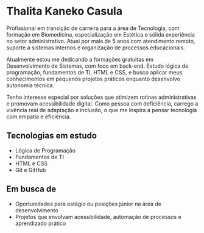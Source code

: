 # Thalita Kaneko Casula

Profissional em transição de carreira para a área de Tecnologia, com formação em Biomedicina, especialização em Estética e sólida experiência no setor administrativo. Atuei por mais de 5 anos com atendimento remoto, suporte a sistemas internos e organização de processos educacionais.

Atualmente estou me dedicando a formações gratuitas em Desenvolvimento de Sistemas, com foco em back-end. Estudo lógica de programação, fundamentos de TI, HTML e CSS, e busco aplicar meus conhecimentos em pequenos projetos práticos enquanto desenvolvo autonomia técnica.

Tenho interesse especial por soluções que otimizem rotinas administrativas e promovam acessibilidade digital. Como pessoa com deficiência, carrego a vivência real de adaptação e inclusão, o que me inspira a pensar tecnologia com empatia e eficiência.

## Tecnologias em estudo
- Lógica de Programação
- Fundamentos de TI
- HTML e CSS
- Git e GitHub

## Em busca de
- Oportunidades para estágio ou posições júnior na área de desenvolvimento
- Projetos que envolvam acessibilidade, automação de processos e aprendizado prático
